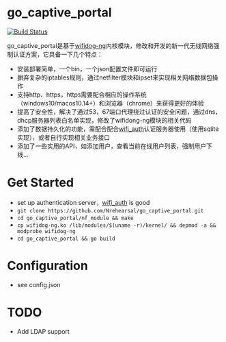 # go_captive_portal

[![Build Status](https://travis-ci.org/joemccann/dillinger.svg?branch=master)](https://travis-ci.org/joemccann/dillinger)

go_captive_portal是基于[wifidog-ng](https://github.com/zhaojh329/wifidog-ng)内核模块，修改和开发的新一代无线网络强制认证方案，它具备一下几个特点：

  - 安装部署简单，一个bin，一个json配置文件即可运行
  - 摒弃复杂的iptables规则，通过netfilter模块和ipset来实现相关网络数据包操作
  - 支持http、https，https需要配合相应的操作系统（windows10/macos10.14+）和浏览器（chrome）来获得更好的体验
  - 提高了安全性，解决了通过53，67端口代理绕过认证的安全问题，通过dns，dhcp服务器列表白名单实现，修改了wifidong-ng模块的相关代码
  - 添加了数据持久化的功能，需配合配合[wifi_auth](https://github.com/Nrehearsal/wifi_auth)认证服务器使用（使用sqlite实现），或者自行实现相关业务接口
  - 添加了一些实用的API，如添加用户，查看当前在线用户列表，强制用户下线...

# Get Started

  - set up authentication server，[wifi_auth](https://github.com/Nrehearsal/wifi_auth) is good
  - `git clone https://github.com/Nrehearsal/go_captive_portal.git`
  - `cd go_captive_portal/nf_module && make`
  - `cp wifidog-ng.ko /lib/modules/$(uname -r)/kernel/ && depmod -a && modprobe wifidog-ng`
  - `cd go_captive_portal && go build`


# Configuration
  - see config.json
  
# TODO

  - Add LDAP support
